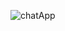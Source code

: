 ![chatApp](https://user-images.githubusercontent.com/89870431/153637361-39f03def-0a37-4a87-96a0-f1c0e7374ce8.png)
